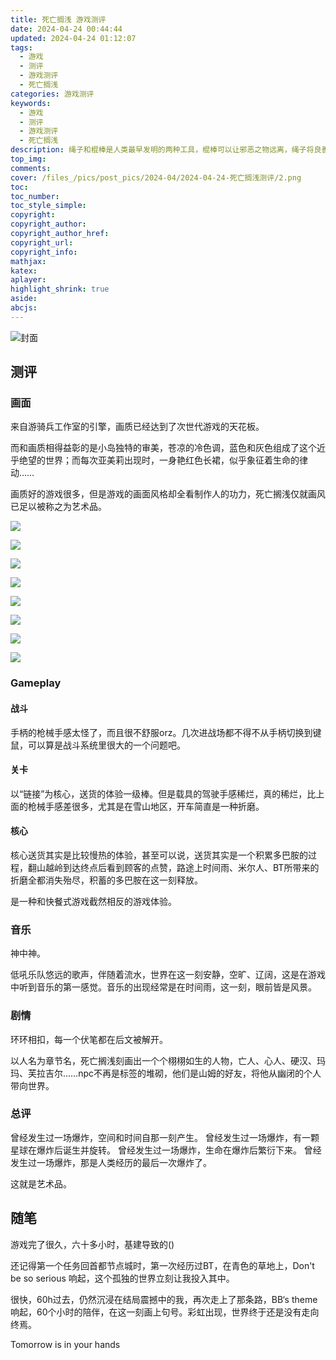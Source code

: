 ```yaml
---
title: 死亡搁浅 游戏测评
date: 2024-04-24 00:44:44
updated: 2024-04-24 01:12:07
tags:
  - 游戏
  - 测评
  - 游戏测评
  - 死亡搁浅
categories: 游戏测评
keywords:
  - 游戏
  - 测评
  - 游戏测评
  - 死亡搁浅
description: 绳子和棍棒是人类最早发明的两种工具，棍棒可以让邪恶之物远离，绳子将良善之物拉近。它们是人类最早的朋友，也是我们的创造。有人的地方 一定也有绳子和棍棒。
top_img:
comments:
cover: /files_/pics/post_pics/2024-04/2024-04-24-死亡搁浅测评/2.png
toc:
toc_number:
toc_style_simple:
copyright:
copyright_author:
copyright_author_href:
copyright_url:
copyright_info:
mathjax:
katex:
aplayer:
highlight_shrink: true
aside:
abcjs:
---
```


![封面](./../../files_/pics/post_pics/2024-04/2024-04-24-死亡搁浅测评/2.png)

## 测评

### 画面

来自游骑兵工作室的引擎，画质已经达到了次世代游戏的天花板。

而和画质相得益彰的是小岛独特的审美，苍凉的冷色调，蓝色和灰色组成了这个近乎绝望的世界；而每次亚美莉出现时，一身艳红色长裙，似乎象征着生命的律动……

画质好的游戏很多，但是游戏的画面风格却全看制作人的功力，死亡搁浅仅就画风已足以被称之为艺术品。

![](./../../files_/pics/post_pics/2024-04/2024-04-24-死亡搁浅测评/1.png)

![](./../../files_/pics/post_pics/2024-04/2024-04-24-死亡搁浅测评/3.png)

![](./../../files_/pics/post_pics/2024-04/2024-04-24-死亡搁浅测评/4.png)

![](./../../files_/pics/post_pics/2024-04/2024-04-24-死亡搁浅测评/5.png)

![](./../../files_/pics/post_pics/2024-04/2024-04-24-死亡搁浅测评/6.png)

![](./../../files_/pics/post_pics/2024-04/2024-04-24-死亡搁浅测评/7.png)

![](./../../files_/pics/post_pics/2024-04/2024-04-24-死亡搁浅测评/8.png)

![](./../../files_/pics/post_pics/2024-04/2024-04-24-死亡搁浅测评/9.png)

### Gameplay

#### 战斗

手柄的枪械手感太怪了，而且很不舒服orz。几次进战场都不得不从手柄切换到键鼠，可以算是战斗系统里很大的一个问题吧。

#### 关卡

以“链接”为核心，送货的体验一级棒。但是载具的驾驶手感稀烂，真的稀烂，比上面的枪械手感差很多，尤其是在雪山地区，开车简直是一种折磨。

#### 核心

核心送货其实是比较慢热的体验，甚至可以说，送货其实是一个积累多巴胺的过程，翻山越岭到达终点后看到顾客的点赞，路途上时间雨、米尔人、BT所带来的折磨全都消失殆尽，积蓄的多巴胺在这一刻释放。

是一种和快餐式游戏截然相反的游戏体验。

### 音乐

神中神。

低吼乐队悠远的歌声，伴随着流水，世界在这一刻安静，空旷、辽阔，这是在游戏中听到音乐的第一感觉。音乐的出现经常是在时间雨，这一刻，眼前皆是风景。

### 剧情

环环相扣，每一个伏笔都在后文被解开。

以人名为章节名，死亡搁浅刻画出一个个栩栩如生的人物，亡人、心人、硬汉、玛玛、芙拉吉尔……npc不再是标签的堆砌，他们是山姆的好友，将他从幽闭的个人带向世界。

### 总评

曾经发生过一场爆炸，空间和时间自那一刻产生。
曾经发生过一场爆炸，有一颗星球在爆炸后诞生并旋转。
曾经发生过一场爆炸，生命在爆炸后繁衍下来。
曾经发生过一场爆炸，那是人类经历的最后一次爆炸了。

这就是艺术品。

## 随笔

游戏完了很久，六十多小时，基建导致的()

还记得第一个任务回首都节点城时，第一次经历过BT，在青色的草地上，Don't be so serious 响起，这个孤独的世界立刻让我投入其中。

很快，60h过去，仍然沉浸在结局震撼中的我，再次走上了那条路，BB‘s theme 响起，60个小时的陪伴，在这一刻画上句号。彩虹出现，世界终于还是没有走向终焉。

Tomorrow is in your hands

